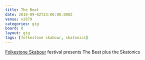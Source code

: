 ```yaml
---
title: The Beat
date: 2010-09-02T23:00:00.000Z
venue: v2879
categories: gig
board: 8
layout: gig
tags: [folkestone skabour, skatonics]
---
```

<a href="/wiki/folkestone+skabour">Folkestone Skabour</a> festival presents The Beat plus the Skatonics